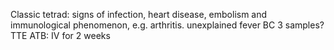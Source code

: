 Classic tetrad: signs of infection, heart disease, embolism and immunological
phenomenon, e.g. arthritis.
unexplained fever
BC 3 samples?
TTE
ATB: IV for 2 weeks